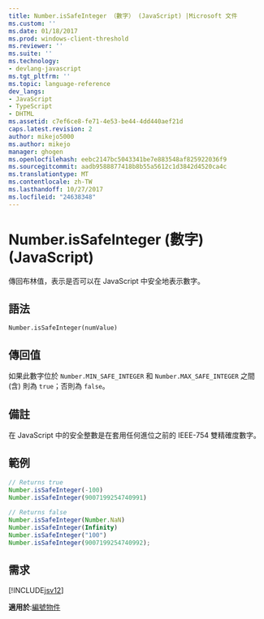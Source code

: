 ```yaml
---
title: Number.isSafeInteger （數字） (JavaScript) |Microsoft 文件
ms.custom: ''
ms.date: 01/18/2017
ms.prod: windows-client-threshold
ms.reviewer: ''
ms.suite: ''
ms.technology:
- devlang-javascript
ms.tgt_pltfrm: ''
ms.topic: language-reference
dev_langs:
- JavaScript
- TypeScript
- DHTML
ms.assetid: c7ef6ce8-fe71-4e53-be44-4dd440aef21d
caps.latest.revision: 2
author: mikejo5000
ms.author: mikejo
manager: ghogen
ms.openlocfilehash: eebc2147bc5043341be7e883548af825922036f9
ms.sourcegitcommit: aadb9588877418b8b55a5612c1d3842d4520ca4c
ms.translationtype: MT
ms.contentlocale: zh-TW
ms.lasthandoff: 10/27/2017
ms.locfileid: "24638348"
---
```

# <a name="numberissafeinteger-number-javascript"></a>Number.isSafeInteger (數字) (JavaScript)
傳回布林值，表示是否可以在 JavaScript 中安全地表示數字。  
  
## <a name="syntax"></a>語法  
  
```  
Number.isSafeInteger(numValue)   
```  
  
## <a name="return-value"></a>傳回值  
 如果此數字位於 `Number.MIN_SAFE_INTEGER` 和 `Number.MAX_SAFE_INTEGER` 之間 (含) 則為 `true`；否則為 `false`。  
  
## <a name="remarks"></a>備註  
 在 JavaScript 中的安全整數是在套用任何進位之前的 IEEE-754 雙精確度數字。  
  
## <a name="example"></a>範例  
  
```JavaScript  
// Returns true  
Number.isSafeInteger(-100)  
Number.isSafeInteger(9007199254740991)  
  
// Returns false  
Number.isSafeInteger(Number.NaN)  
Number.isSafeInteger(Infinity)  
Number.isSafeInteger("100")  
Number.isSafeInteger(9007199254740992);  
```  
  
## <a name="requirements"></a>需求  
 [!INCLUDE[jsv12](../../javascript/reference/includes/jsv12-md.md)]  
  
 **適用於**:[編號物件](../../javascript/reference/number-object-javascript.md)
